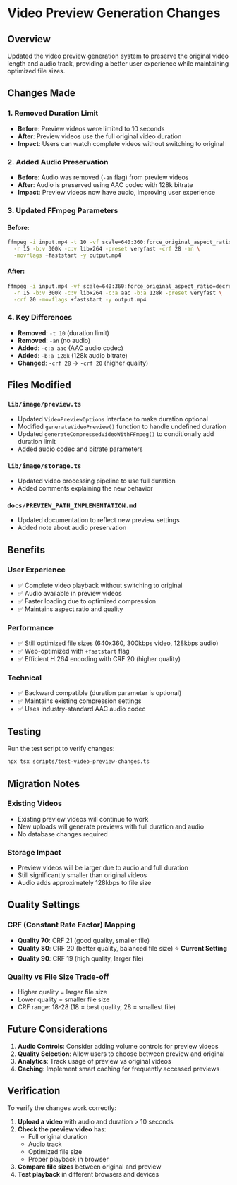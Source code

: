 # Video Preview Generation Changes

## Overview

Updated the video preview generation system to preserve the original video length and audio track, providing a better user experience while maintaining optimized file sizes.

## Changes Made

### 1. **Removed Duration Limit**
- **Before**: Preview videos were limited to 10 seconds
- **After**: Preview videos use the full original video duration
- **Impact**: Users can watch complete videos without switching to original

### 2. **Added Audio Preservation**
- **Before**: Audio was removed (`-an` flag) from preview videos
- **After**: Audio is preserved using AAC codec with 128k bitrate
- **Impact**: Preview videos now have audio, improving user experience

### 3. **Updated FFmpeg Parameters**

#### **Before:**
```bash
ffmpeg -i input.mp4 -t 10 -vf scale=640:360:force_original_aspect_ratio=decrease \
  -r 15 -b:v 300k -c:v libx264 -preset veryfast -crf 28 -an \
  -movflags +faststart -y output.mp4
```

#### **After:**
```bash
ffmpeg -i input.mp4 -vf scale=640:360:force_original_aspect_ratio=decrease \
  -r 15 -b:v 300k -c:v libx264 -c:a aac -b:a 128k -preset veryfast \
  -crf 20 -movflags +faststart -y output.mp4
```

### 4. **Key Differences**
- **Removed**: `-t 10` (duration limit)
- **Removed**: `-an` (no audio)
- **Added**: `-c:a aac` (AAC audio codec)
- **Added**: `-b:a 128k` (128k audio bitrate)
- **Changed**: `-crf 28` → `-crf 20` (higher quality)

## Files Modified

### `lib/image/preview.ts`
- Updated `VideoPreviewOptions` interface to make duration optional
- Modified `generateVideoPreview()` function to handle undefined duration
- Updated `generateCompressedVideoWithFFmpeg()` to conditionally add duration limit
- Added audio codec and bitrate parameters

### `lib/image/storage.ts`
- Updated video processing pipeline to use full duration
- Added comments explaining the new behavior

### `docs/PREVIEW_PATH_IMPLEMENTATION.md`
- Updated documentation to reflect new preview settings
- Added note about audio preservation

## Benefits

### **User Experience**
- ✅ Complete video playback without switching to original
- ✅ Audio available in preview videos
- ✅ Faster loading due to optimized compression
- ✅ Maintains aspect ratio and quality

### **Performance**
- ✅ Still optimized file sizes (640x360, 300kbps video, 128kbps audio)
- ✅ Web-optimized with `+faststart` flag
- ✅ Efficient H.264 encoding with CRF 20 (higher quality)

### **Technical**
- ✅ Backward compatible (duration parameter is optional)
- ✅ Maintains existing compression settings
- ✅ Uses industry-standard AAC audio codec

## Testing

Run the test script to verify changes:
```bash
npx tsx scripts/test-video-preview-changes.ts
```

## Migration Notes

### **Existing Videos**
- Existing preview videos will continue to work
- New uploads will generate previews with full duration and audio
- No database changes required

### **Storage Impact**
- Preview videos will be larger due to audio and full duration
- Still significantly smaller than original videos
- Audio adds approximately 128kbps to file size

## Quality Settings

### **CRF (Constant Rate Factor) Mapping**
- **Quality 70**: CRF 21 (good quality, smaller file)
- **Quality 80**: CRF 20 (better quality, balanced file size) ⭐ **Current Setting**
- **Quality 90**: CRF 19 (high quality, larger file)

### **Quality vs File Size Trade-off**
- Higher quality = larger file size
- Lower quality = smaller file size
- CRF range: 18-28 (18 = best quality, 28 = smallest file)

## Future Considerations

1. **Audio Controls**: Consider adding volume controls for preview videos
2. **Quality Selection**: Allow users to choose between preview and original
3. **Analytics**: Track usage of preview vs original videos
4. **Caching**: Implement smart caching for frequently accessed previews

## Verification

To verify the changes work correctly:

1. **Upload a video** with audio and duration > 10 seconds
2. **Check the preview video** has:
   - Full original duration
   - Audio track
   - Optimized file size
   - Proper playback in browser
3. **Compare file sizes** between original and preview
4. **Test playback** in different browsers and devices 